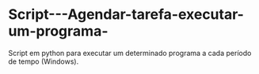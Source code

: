 # Script---Agendar-tarefa-executar-um-programa-
Script em python para executar um determinado programa a cada período de tempo (Windows).
